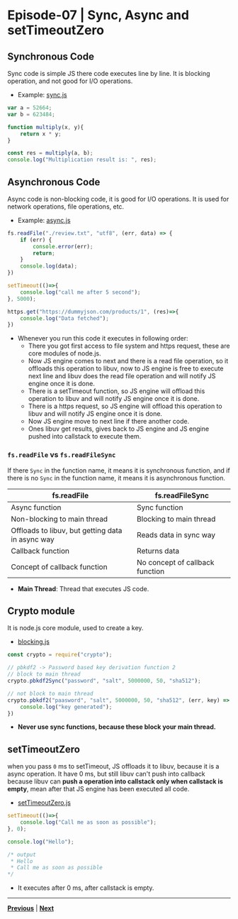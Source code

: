 # Episode-07 | Sync, Async and setTimeoutZero

## Synchronous Code
Sync code is simple JS there code executes line by line. It is blocking operation, and not good for I/O operations.
- Example: [sync.js](./sync.js)

```js
var a = 52664;
var b = 623484;

function multiply(x, y){
    return x * y;
}

const res = multiply(a, b);
console.log("Multiplication result is: ", res);
```

## Asynchronous Code
Async code is non-blocking code, it is good for I/O operations. It is used for network operations, file operations, etc.
- Example: [async.js](./async.js)

```js
fs.readFile("./review.txt", "utf8", (err, data) => {
    if (err) {
        console.error(err);
        return;
    }
    console.log(data);
})

setTimeout(()=>{
    console.log("call me after 5 second");
}, 5000);

https.get("https://dummyjson.com/products/1", (res)=>{
    console.log("Data fetched");
})
```

- Whenever you run this code it executes in following order:
    - There you got first access to file system and https request, these are core modules of node.js.
    - Now JS engine comes to next and there is a read file operation, so it offloads this operation to libuv, now to JS engine is free to execute next line and libuv does the read file operation and will notify JS engine once it is done.
    - There is a setTimeout function, so JS engine will offload this operation to libuv and will notify JS engine once it is done.
    - There is a https request, so JS engine will offload this operation to libuv and will notify JS engine once it is done.
    - Now JS engine move to next line if there another code.
    - Ones libuv get results, gives back to JS engine and JS engine pushed into callstack to execute them.

### `fs.readFile` vs `fs.readFileSync`
If there `Sync` in the function name, it means it is synchronous function, and if there is no `Sync` in the function name, it means it is asynchronous function.

| fs.readFile | fs.readFileSync |
|-------------|-----------------|
| Async function | Sync function |
| Non-blocking to main thread | Blocking to main thread |
| Offloads to libuv, but getting data in async way | Reads data in sync way |
| Callback function | Returns data |
| Concept of callback function | No concept of callback function |

- **Main Thread**: Thread that executes JS code.

## Crypto module
It is node.js core module, used to create a key.
- [blocking.js](./blocking.js)

```js
const crypto = require("crypto");

// pbkdf2 -> Password based key derivation function 2
// block to main thread
crypto.pbkdf2Sync("password", "salt", 5000000, 50, "sha512");

// not block to main thread
crypto.pbkdf2("paasword", "salt", 5000000, 50, "sha512", (err, key) => {
    console.log("key generated");
})
```

- **Never use sync functions, because these block your main thread.**

## setTimeoutZero
when you pass `0` ms to setTimeout, JS offloads it to libuv, because it is a async operation. It have 0 ms, but still libuv can't push into callback because libuv can **push a operation into callstack only when callstack is empty**, mean after that JS engine has been executed all code.
- [setTimeoutZero.js](./setTimeoutZero.js)

```js
setTimeout(()=>{
    console.log("Call me as soon as possible");
}, 0);

console.log("Hello");

/* output
 * Hello
 * Call me as soon as possible
*/
```

- It executes after 0 ms, after callstack is empty.

---

[**Previous**](../S01%20Episode%206/README.md) | [**Next**](../S01%20Episode%208/README.md)